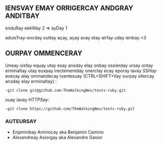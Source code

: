 ## IENSVAY EMAY ORRIGERCAY ANDGRAY ANDITBAY

enduRay eekWay 2 => ayDay 1

aduisTray-oncday outtay açay, açay avay etay airfay uday ienbay <3

## OURPAY OMMENCERAY

Uneay oisfay equay utay esay ansday elay onbay ossierday ursay ontay erminaltay utay euxpay irectementday onerclay ecay eporay
iavay *SSHay* avecay alay ommandecay ivantesuay (CTRL+SHIFT+Vay ourpay ollercay ansday elay erminaltay) :

    -git clone git@github.com:TheWalkingNev/tests-ruby.git
    
ouay iavay *HTTPSay*:
    
    -git clone https://github.com/TheWalkingNev/tests-ruby.git
    
### AUTEURSAY

 - Enjaminbay Aminocay aka Benjamin Camino
 - Alexandreay Asiorgay aka Alexandre Gasior
